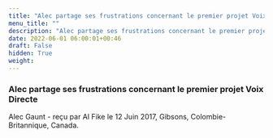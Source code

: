```yaml
---
title: "Alec partage ses frustrations concernant le premier projet Voix Directe"
menu_title: ""
description: "Alec partage ses frustrations concernant le premier projet Voix Directe"
date: 2022-06-01 06:00:01+00:46
draft: False
hidden: True
weight:
---
```

### Alec partage ses frustrations concernant le premier projet Voix Directe

Alec Gaunt - reçu par Al Fike le 12 Juin 2017, Gibsons, Colombie-Britannique, Canada.




